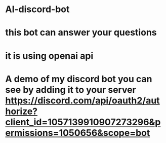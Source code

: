 # AI-discord-bot
# this bot can answer your questions
# it is using openai api
# A demo of my discord bot you can see by adding it to your server https://discord.com/api/oauth2/authorize?client_id=1057139910907273296&permissions=1050656&scope=bot
